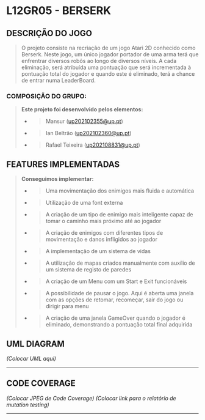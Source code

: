 # L12GR05 - BERSERK

## DESCRIÇÃO DO JOGO
> 
> O projeto consiste na recriação de um jogo Atari 2D conhecido como Berserk. Neste jogo, um único jogador portador de uma arma terá que enfrentrar diversos robôs ao longo de diversos níveis.
> A cada eliminação, será atribuída uma pontuação que será incrementada à pontuação total do jogador e quando este é eliminado, terá a chance de entrar numa LeaderBoard.
> 
>
### COMPOSIÇÃO DO GRUPO:
> 
> **Este projeto foi desenvolvido pelos elementos:**
> - > Mansur (up202102355@up.pt)
> - > Ian Beltrão (up202102360@up.pt)
> - > Rafael Teixeira (up202108831@up.pt)
> 

## FEATURES IMPLEMENTADAS
> 
> **Conseguimos implementar:**
>
> - > Uma movimentação dos enimigos mais fluida e automática
> - > Utilização de uma font externa
> - > A criação de um tipo de enimigo mais inteligente capaz de tomar o caminho mais próximo até ao jogador
> - > A criação de enimigos com diferentes tipos de movimentação e danos infligidos ao jogador
> - > A implementação de um sistema de vidas
> - > A utilização de mapas criados manualmente com auxílio de um sistema de registo de paredes
> - > A criação de um Menu com um Start e Exit funcionáveis
> - > A possibilidade de pausar o jogo. Aqui é aberta uma janela com as opções de retomar, recomeçar, sair do jogo ou dirigir para menu
> - > A criação de uma janela GameOver quando o jogador é eliminado, demonstrando a pontuação total final adquirida
> 


## UML DIAGRAM
_(Colocar UML aqui)_ </br>
___

## CODE COVERAGE
_(Colocar JPEG de Code Coverage)_
_(Colocar link para  o relatório de mutation testing)_
___
